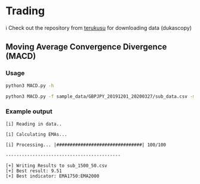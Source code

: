 # Trading
:information_source: Check out the repository from [terukusu](https://github.com/terukusu/download-tick-from-dukascopy) for downloading data (dukascopy)
## Moving Average Convergence Divergence (MACD)
### Usage
```bash
python3 MACD.py -h
```

```bash
python3 MACD.py -f sample_data/GBPJPY_20191201_20200327/sub_data.csv -m 1500 -n 50 -o sub_1500_50.csv
```
### Example output
```
[i] Reading in data..

[i] Calculating EMAs...

[i] Processing... |################################| 100/100

-------------------------------------------

[+] Writing Results to sub_1500_50.csv
[+] Best result: 9.51
[+] Best indicator: EMA1750:EMA2000
```
